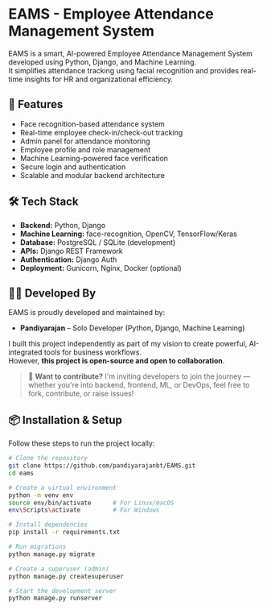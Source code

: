 # EAMS - Employee Attendance Management System

EAMS is a smart, AI-powered Employee Attendance Management System developed using Python, Django, and Machine Learning.  
It simplifies attendance tracking using facial recognition and provides real-time insights for HR and organizational efficiency.

## 🚀 Features

- Face recognition-based attendance system
- Real-time employee check-in/check-out tracking
- Admin panel for attendance monitoring
- Employee profile and role management
- Machine Learning-powered face verification
- Secure login and authentication
- Scalable and modular backend architecture

## 🛠 Tech Stack

- **Backend:** Python, Django
- **Machine Learning:** face-recognition, OpenCV, TensorFlow/Keras
- **Database:** PostgreSQL / SQLite (development)
- **APIs:** Django REST Framework
- **Authentication:** Django Auth
- **Deployment:** Gunicorn, Nginx, Docker (optional)

## 👨‍💻 Developed By

EAMS is proudly developed and maintained by:

- **Pandiyarajan** – Solo Developer (Python, Django, Machine Learning)

I built this project independently as part of my vision to create powerful, AI-integrated tools for business workflows.  
However, **this project is open-source and open to collaboration**.

> 💬 **Want to contribute?** I'm inviting developers to join the journey — whether you're into backend, frontend, ML, or DevOps, feel free to fork, contribute, or raise issues!

## 📦 Installation & Setup

Follow these steps to run the project locally:

```bash
# Clone the repository
git clone https://github.com/pandiyarajanbt/EAMS.git
cd eams

# Create a virtual environment
python -m venv env
source env/bin/activate      # For Linux/macOS
env\Scripts\activate         # For Windows

# Install dependencies
pip install -r requirements.txt

# Run migrations
python manage.py migrate

# Create a superuser (admin)
python manage.py createsuperuser

# Start the development server
python manage.py runserver
